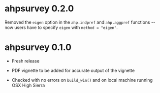 # ahpsurvey 0.2.0

Removed the `eigen` option in the `ahp.indpref` and `ahp.aggpref` functions -- now users have to specify `eigen` with `method = "eigen"`.


# ahpsurvey 0.1.0

* Fresh release

* PDF vignette to be added for accurate output of the vignette

* Checked with no errors on `build_win()` and on local machine running OSX High Sierra
